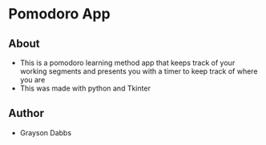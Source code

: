 # Pomodoro App

## About
- This is a pomodoro learning method app that keeps track of your working segments and presents you with a timer to keep track of where you are
- This was made with python and Tkinter

## Author
- Grayson Dabbs